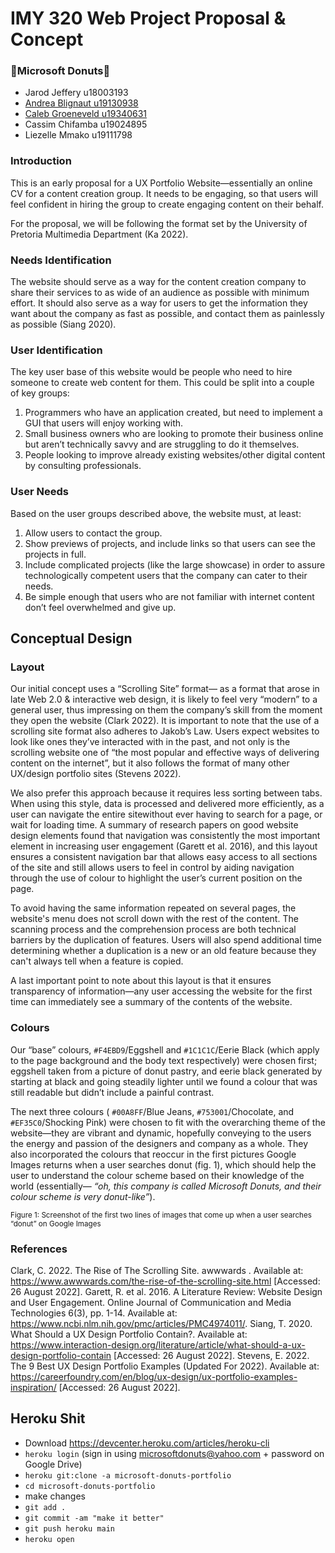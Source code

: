 # IMY 320 Web Project Proposal & Concept
### 🍩Microsoft Donuts🍩

- Jarod Jeffery       u18003193
- [Andrea Blignaut     u19130938](https://github.com/andreabeatrice)
- [Caleb Groeneveld    u19340631](https://github.com/u19340631) 
- Cassim Chifamba     u19024895
- Liezelle Mmako      u19111798

### Introduction
This is an early proposal for a UX Portfolio Website—essentially an online CV for a content creation group. It needs to be engaging, so that users will feel confident in hiring the group to create engaging content on their behalf.

For the proposal, we will be following the format set by the University of Pretoria Multimedia Department (Ka 2022).

### Needs Identification
The website should serve as a way for the content creation company to share their services to as wide of an audience as possible with minimum effort. It should also serve as a way for users to get the information they want about the company as fast as possible, and contact them as painlessly as possible (Siang 2020).

### User Identification
The key user base of this website would be people who need to hire someone to create web content for them. This could be split into a couple of key groups:
 1. Programmers who have an application created, but need to implement a GUI that users will enjoy working with.
 2. Small business owners who are looking to promote their business online but aren’t technically savvy and are struggling to do it themselves.
 3. People looking to improve already existing websites/other digital content by consulting professionals.

### User Needs
Based on the user groups described above, the website must, at least:
 1. Allow users to contact the group.
 2. Show previews of projects, and include links so that users can see the projects in full.
 3. Include complicated projects (like the large showcase) in order to assure technologically competent users that the company can cater to their needs.
 4. Be simple enough that users who are not familiar with internet content don’t feel overwhelmed and give up.

## Conceptual Design
### Layout
Our initial concept uses a “Scrolling Site” format— as a format that arose in late Web 2.0 & interactive web design, it is likely to feel very “modern” to a general user, thus impressing on them the company’s skill from the moment they open the website (Clark 2022). It is important to note that the use of a scrolling site format also adheres to Jakob’s Law. Users expect websites to look like ones they’ve interacted with in the past, and not only is the scrolling website one of “the most popular and effective ways of delivering content on the internet”, but it also follows the format of many other UX/design portfolio sites (Stevens 2022).

We also prefer this approach because it requires less sorting between tabs. When using this style, data is processed and delivered more efficiently, as a user can navigate the entire sitewithout ever having to search for a page, or wait for loading time. A summary of research papers on good website design elements found that navigation was consistently the most important element in increasing user engagement (Garett et al. 2016), and this layout ensures a consistent navigation bar that allows easy access to all sections of the site and still allows users to feel in control by aiding navigation through the use of colour to highlight the user’s current position on the page.

To avoid having the same information repeated on several pages, the website's menu does not scroll down with the rest of the content. The scanning process and the comprehension process are both technical barriers by the duplication of features. Users will also spend additional time determining whether a duplication is a new or an old feature because they can't always tell when a feature is copied.

A last important point to note about this layout is that it ensures transparency of information—any user accessing the website for the first time can immediately see a summary of the contents of the website.

### Colours
Our “base” colours, `#F4EBD9`/Eggshell and `#1C1C1C`/Eerie Black (which apply to the page background and the body text respectively) were chosen first; eggshell taken from a picture of donut pastry, and eerie black generated by starting at black and going steadily lighter until we found a colour that was still readable but didn’t include a painful contrast.

The next three colours ( `#00A8FF`/Blue Jeans, `#753001`/Chocolate, and `#EF35C0`/Shocking Pink) were chosen to fit with the overarching theme of the website—they are vibrant and dynamic, hopefully conveying to the users the energy and passion of the designers and company as a whole. They also incorporated the colours that reoccur in the first pictures Google Images returns when a user searches donut (fig. 1), which should help the user to understand the colour scheme based on their knowledge of the world (essentially— *“oh, this company is called Microsoft Donuts, and their colour scheme is very donut-like”*).


<sub>Figure 1: Screenshot of the first two lines of images that come up when a user searches “donut” on Google Images</sub>


### References
Clark, C. 2022. The Rise of The Scrolling Site. awwwards . Available at: https://www.awwwards.com/the-rise-of-the-scrolling-site.html [Accessed: 26 August 2022].
Garett, R. et al. 2016. A Literature Review: Website Design and User Engagement. Online Journal of Communication and Media Technologies 6(3), pp. 1-14. Available at: https://www.ncbi.nlm.nih.gov/pmc/articles/PMC4974011/.
Siang, T. 2020. What Should a UX Design Portfolio Contain?. Available at: https://www.interaction-design.org/literature/article/what-should-a-ux-design-portfolio-contain [Accessed: 26 August 2022].
Stevens, E. 2022. The 9 Best UX Design Portfolio Examples (Updated For 2022). Available at: https://careerfoundry.com/en/blog/ux-design/ux-portfolio-examples-inspiration/ [Accessed: 26 August 2022].

## Heroku Shit
* Download https://devcenter.heroku.com/articles/heroku-cli
* ```heroku login``` (sign in using microsoftdonuts@yahoo.com + password on Google Drive)
* ```heroku git:clone -a microsoft-donuts-portfolio```
* ```cd microsoft-donuts-portfolio```
* make changes
* ```git add .```
* ```git commit -am "make it better"```
* ```git push heroku main```
* ```heroku open```
